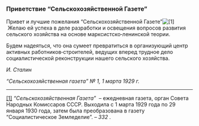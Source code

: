 ### Приветствие “Сельскохозяйственной Газете”

Привет и лучшие пожелания “Сельскохозяйственной Газете”![[1]](#_ftn1) Желаю ей успеха в деле разработки и освещения вопросов развития сельского хозяйства на основе марксистско‑ленинской теории.

Будем надеяться, что она сумеет превратиться в организующий центр активных работников‑строителей, ведущих вперед трудное дело социалистической реконструкции нашего сельского хозяйства.

_И. Сталин_

_“Сельскохозяйственная газета” № 1, 1 марта 1929 г._

  

---

[[1]](#_ftnref1) _“Сельскохозяйственная Газета”_  – ежедневная газета, орган Совета Народных Комиссаров СССР. Выходила с 1 марта 1929 года по 29 января 1930 года, затем была преобразована в газету “Социалистическое Земледелие”. – _332_ .